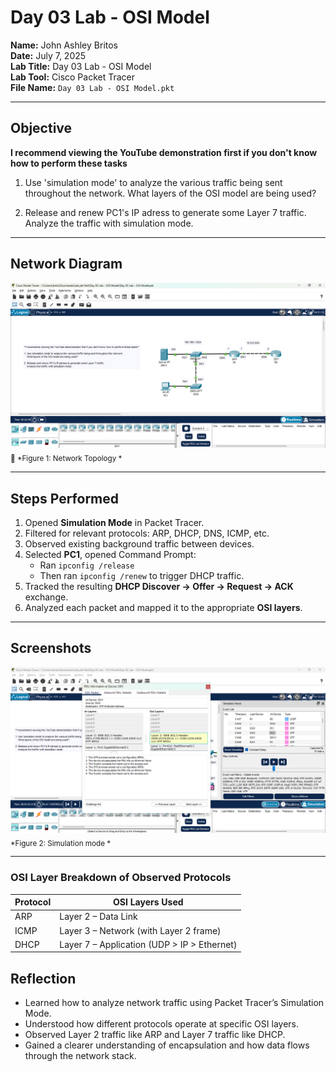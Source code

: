 # Day 03 Lab - OSI Model

**Name:** John Ashley Britos  
**Date:** July 7, 2025  
**Lab Title:** Day 03 Lab - OSI Model  
**Lab Tool:** Cisco Packet Tracer  
**File Name:** `Day 03 Lab - OSI Model.pkt`

---

## Objective

**I recommend viewing the YouTube demonstration first if you don't know how to perform these tasks**
1. Use 'simulation mode' to analyze the various traffic being sent throughout the network.
    What layers of the OSI model are being used?

2. Release and renew PC1's IP adress to generate some Layer 7 traffic.
    Analyze the traffic with simulation mode.
---


## Network Diagram 

![Day 03 Topology](./assets/day3_before1.png)  
<sub>📎 *Figure 1: Network Topology *</sub>

---

## Steps Performed

1. Opened **Simulation Mode** in Packet Tracer.
2. Filtered for relevant protocols: ARP, DHCP, DNS, ICMP, etc.
3. Observed existing background traffic between devices.
4. Selected **PC1**, opened Command Prompt:
    - Ran `ipconfig /release`
    - Then ran `ipconfig /renew` to trigger DHCP traffic.
5. Tracked the resulting **DHCP Discover → Offer → Request → ACK** exchange.
6. Analyzed each packet and mapped it to the appropriate **OSI layers**.
---

## Screenshots

![Day 03 Topology](./assets/day3_after.png)  
<sub>*Figure 2: Simulation mode *</sub>


---

### OSI Layer Breakdown of Observed Protocols

| Protocol | OSI Layers Used                             |
|----------|---------------------------------------------|
| ARP      | Layer 2 – Data Link                         |
| ICMP     | Layer 3 – Network (with Layer 2 frame)      |
| DHCP     | Layer 7 – Application (UDP > IP > Ethernet) |

## Reflection

- Learned how to analyze network traffic using Packet Tracer’s Simulation Mode.  
- Understood how different protocols operate at specific OSI layers.  
- Observed Layer 2 traffic like ARP and Layer 7 traffic like DHCP.  
- Gained a clearer understanding of encapsulation and how data flows through the network stack.  
